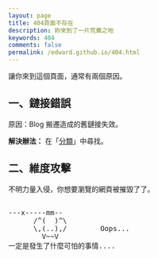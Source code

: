 ```yaml
---
layout: page
title: 404頁面不存在
description: 妳來到了一片荒蕪之地
keywords: 404
comments: false
permalink: /edward.github.io/404.html
---
```


讓你來到這個頁面，通常有兩個原因。

## 一、鏈接錯誤

原因：Blog 搬遷造成的舊鏈接失效。

**解決辦法：** 在「[分類](/categories/)」中尋找。

## 二、維度攻擊

不明力量入侵，你想要瀏覽的網頁被摧毀了了。

<!----------------------------------------------------------------
         mm
      /^(  )^\                     Ascii arts included in this page:
      \,(..),/                     - R2D2, provided by: http://www.chris.com/
        V~~V                       - Texts, generated from: http://www.network-science.de/ascii/  
                                   http:// cnfeat.github.io
            
------------------------------------------------------------------>

  <style>
    pre {
          background: none;
          border: none;
    }
  </style>

  <pre>         
---x-----mm--
      /^(  )^\
      \,(..),/        Oops...
        V~~V                     
一定是發生了什麼可怕的事情....
    </pre>
